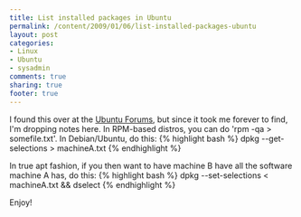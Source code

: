 ```yaml
---
title: List installed packages in Ubuntu
permalink: /content/2009/01/06/list-installed-packages-ubuntu
layout: post
categories:
- Linux
- Ubuntu
- sysadmin
comments: true
sharing: true
footer: true
---
```

I found this over at the [Ubuntu Forums](http://ubuntuforums.org/showthread.php?t=261366), but since it took me
forever to find, I'm dropping notes here. In RPM-based distros, you can do
'rpm -qa > somefile.txt'. In Debian/Ubuntu, do this:
{% highlight bash %}
dpkg --get-selections > machineA.txt
{% endhighlight %}

In true apt fashion, if you
then want to have machine B have all the software machine A has, do this:
{% highlight bash %}
dpkg --set-selections < machineA.txt && dselect
{% endhighlight %}

Enjoy!

